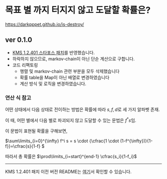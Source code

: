 # 목표 별 까지 터지지 않고 도달할 확률은?

https://darkpppet.github.io/is-destroy/


## ver 0.1.0

- [KMS 1.2.401 스타포스 패치](https://maplestory.nexon.com/news/update/767)를 반영했습니다.
- 하락하지 않으므로, markov-chain이 아닌 단순 계산으로 구합니다.
- 코드 리팩토링
  - 행렬 및 markov-chain 관련 부분을 모두 삭제했습니다
  - 확률 table을 Map이 아닌 배열로 변경하였습니다
  - 계산 방식 및 로직을 변경하였습니다.

### 연산 식 참고
어떤 상태에서 다음 상태로 전이하는 방법은 확률에 따라 $s, f, d$로 세 가지 알파벳 존재.

이 때, 어떤 별에서 다음 별로 파괴되지 않고 도달할 수 있는 문법은 $f^{*}s$임.

이 문법이 표현될 확률을 구해보면,

$\sum\limits_{i=0}^{\infty} f^i s = s \cdot {\cfrac{1 \cdot (1-f^{\infty})}{1-f}}=\cfrac{s}{1-f} $

따라서 총 확률은 $\prod\limits_{i=start}^{end-1} \cfrac{s_i}{1-f_i}$

---

KMS 1.2.401 패치 이전 버전 README는 [여기](https://github.com/darkpppet/is-destroy/blob/main/old/README.md)서 확인할 수 있습니다.
